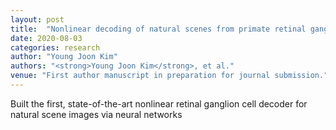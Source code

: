 ```yaml
---
layout: post
title:  "Nonlinear decoding of natural scenes from primate retinal ganglion responses"
date: 2020-08-03
categories: research
author: "Young Joon Kim"
authors: "<strong>Young Joon Kim</strong>, et al."
venue: "First author manuscript in preparation for journal submission."
---
```

Built the first, state-of-the-art nonlinear retinal ganglion cell decoder for natural scene images via neural networks
